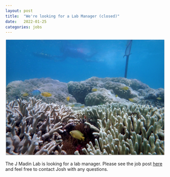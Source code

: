 ```yaml
---
layout: post
title:  "We're looking for a Lab Manager (closed)"
date:   2022-01-25
categories: jobs
---
```


<img src="/assets/Fig2_spirals1.png" width="500"/>

The J Madin Lab is looking for a lab manager. Please see the job post [here](https://hcmweb521.rcuh.com/psp/hcmprd_exapp/EMPLOYEE/HRMS/c/HRS_HRAM.HRS_APP_SCHJOB.GBL?Page=HRS_APP_JBPST&Action=U&FOCUS=Applicant&SiteId=3&JobOpeningId=222031&PostingSeq=1
) and feel free to contact Josh with any questions. 
